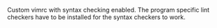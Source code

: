 Custom vimrc with syntax checking enabled. The program specific lint checkers have to be installed for the syntax checkers to work.
